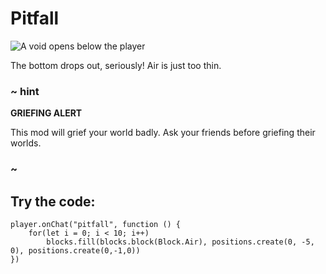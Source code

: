 # Pitfall

![A void opens below the player](/static/mods/pitfall.jpg)

The bottom drops out, seriously! Air is just too thin.

### ~ hint

**GRIEFING ALERT**

This mod will grief your world badly. Ask your friends before griefing their worlds.

### ~

## Try the code:

```blocks
player.onChat("pitfall", function () {
    for(let i = 0; i < 10; i++)
        blocks.fill(blocks.block(Block.Air), positions.create(0, -5, 0), positions.create(0,-1,0))
})
```